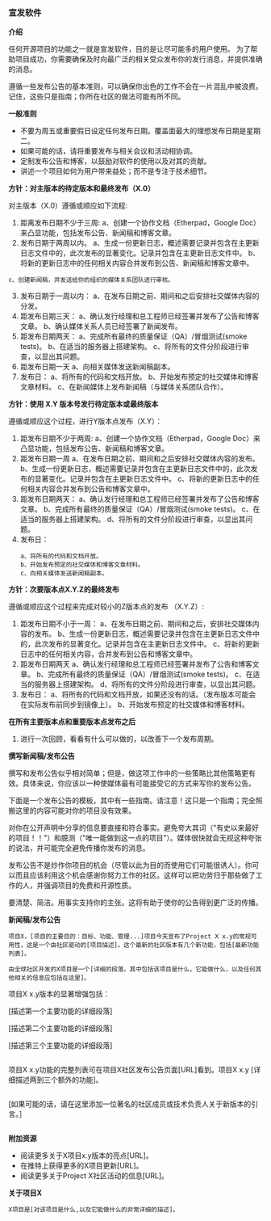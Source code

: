 ### 宣发软件

**介绍**

任何开源项目的功能之一就是宣发软件，目的是让尽可能多的用户使用。
为了帮助项目成功，你需要确保及时向最广泛的相关受众发布你的发行消息，并提供准确的消息。


遵循一些发布公告的基本准则，可以确保你出色的工作不会在一片混乱中被浪费。记住，这些只是指南；你所在社区的做法可能有所不同。

**一般准则**

- 不要为周五或重要假日设定任何发布日期。覆盖面最大的理想发布日期是星期二。
- 如果可能的话，请将重要发布与相关会议和活动相协调。
- 定制发布公告和博客，以鼓励对软件的使用以及对其的贡献。
- 讲述一个项目如何为用户带来益处；而不是专注于技术细节。

**方针：对主版本的待定版本和最终发布（X.0）**

对主版本（X.0）遵循或顺应如下流程:

1. 距离发布日期不少于三周:
    a、创建一个协作文档（Etherpad，Google Doc）来凸显功能，包括发布公告、新闻稿和博客文章。
2. 发布日期于两周以内。
    a、生成一份更新日志，概述需要记录并包含在主更新日志文件中的，此次发布的显著变化。记录并包含在主更新日志文件中。
    b、将新的更新日志中的任何相关内容合并发布到公告、新闻稿和博客文章中。

```
c、创建新闻稿，并发送给你的组织的媒体关系团队进行审核。
```

3. 发布日期于一周以内：
    a、在发布日期之前、期间和之后安排社交媒体内容的分发。
4. 距发布日期三天：
    a、确认发行经理和总工程师已经签署并发布了公告和博客文章。
    b、确认媒体关系人员已经签署了新闻发布。
5. 距发布日期两天：
    a、完成所有最终的质量保证（QA）/冒烟测试(smoke tests)。
    b、在适当的服务器上搭建架构。
    c、将所有的文件分阶段进行审查，以显出其问题。
6. 距发布日期一天
    a、向相关媒体发送新闻稿副本。
7. 发布日：
    a、将所有的代码和文档开放。
    b、开始发布预定的社交媒体和博客文章材料。
    c、在新闻媒体上发布新闻稿（与媒体关系团队合作）。

**方针：使用 X.Y 版本号发行待定版本或最终版本**

遵循或顺应这个过程，进行Y版本点发布（X.Y）：

1. 距发布日期不少于两周:
    a、创建一个协作文档（Etherpad，Google Doc）来凸显功能，包括发布公告、新闻稿和博客文章。
2. 距发布日期一周
    a、在发布日期之前、期间和之后安排社交媒体内容的发布。
    b、生成一份更新日志，概述需要记录并包含在主更新日志文件中的，此次发布的显著变化。记录并包含在主更新日志文件中。
    c、将新的更新日志中的任何相关内容合并发布到公告和博客文章中。
3. 距发布日期两天：
    a、确认发行经理和总工程师已经签署并发布了公告和博客文章。
    b、完成所有最终的质量保证（QA）/冒烟测试(smoke tests)。
    c、在适当的服务器上搭建架构。
    d、将所有的文件分阶段进行审查，以显出其问题。
4. 发布日：
    ```
    a、将所有的代码和文档开放。
    b、开始发布预定的社交媒体和博客文章材料。
    c、向相关媒体发送新闻稿副本。
    ```
**方针：次要版本点X.Y.Z的最终发布**

遵循或顺应这个过程来完成对较小的Z版本点的发布 （X.Y.Z）:

1. 距发布日期不小于一周：
    a、在发布日期之前、期间和之后，安排社交媒体内容的发布。
    b、生成一份更新日志，概述需要记录并包含在主更新日志文件中的，此次发布的显著变化。记录并包含在主更新日志文件中。
    c、将新的更新日志中的任何相关内容，合并发布到公告和博客文章中。
2. 距发布日期两天
    a、确认发行经理和总工程师已经签署并发布了公告和博客文章。
    b、完成所有最终的质量保证（QA）/冒烟测试(smoke tests)。
    c、在适当的服务器上搭建架构。
    d、将所有的文件分阶段进行审查，以显出其问题。
3. 发布日：
    a、将所有的代码和文档开放，如果还没有的话。（发布版本可能会在实际发布前同步到镜像上）。
    b、开始发布预定的社交媒体和博客材料。

**在所有主要版本点和重要版本点发布之后**

1. 进行一次回顾，看看有什么可以做的，以改善下一个发布周期。

**撰写新闻稿/发布公告**

撰写和发布公告似乎相对简单；但是，做这项工作中的一些策略比其他策略更有效。具体来说，你应该以一种使媒体最有可能接受它的方式来写你的发布公告。

下面是一个发布公告的模板，其中有一些指南。请注意！这只是一个指南；完全照搬这里的内容可能对你的项目没有效果。

对你在公开声明中分享的信息要直接和符合事实。避免夸大其词（"有史以来最好的项目！！"）和臆测（"唯一能做到这一点的项目"）。媒体很快就会无视这种夸张的说法，并可能完全避免传播你发布的消息。

发布公告不是炒作你项目的机会（尽管以此为目的而使用它们可能很诱人）。你可以而且应该利用这个机会感谢你努力工作的社区。这样可以把功劳归于那些做了工作的人，并强调项目的免费和开源性质。

要清楚、简洁。用事实支持你的主张。这将有助于使你的公告得到更广泛的传播。

**新闻稿/发布公告**
```
项目X，[项目的主要目的：目标、功能、管理...]项目今天宣布了Project X x.y的常规可用性，这是一个由社区驱动的[项目描述]。这个最新的社区版本有几个新功能，包括[最新功能列表]。
```

```
由全球社区开发的X项目是一个[详细的段落，其中包括该项目是什么，它能做什么，以及任何其他相关的信息应包括在这里]。
```

项目X x.y版本的显著增强包括：

[描述第一个主要功能的详细段落]

[描述第二个主要功能的详细段落]

[描述第三个主要功能的详细段落]
```

```
项目X x.y功能的完整列表可在项目X社区发布公告页面[URL]看到。项目X x.y [详细描述两到三个额外的功能]。
```

```
[如果可能的话，请在这里添加一位著名的社区成员或技术负责人关于新版本的引言。］
```

```
**附加资源**

- 阅读更多关于X项目x.y版本的亮点[URL]。
- 在推特上获得更多的X项目更新[URL]。
- 阅读更多关于Project X社区活动的信息[URL]。

**关于项目X**

```
X项目是[对该项目是什么,以及它能做什么的非常详细的描述]。
```
